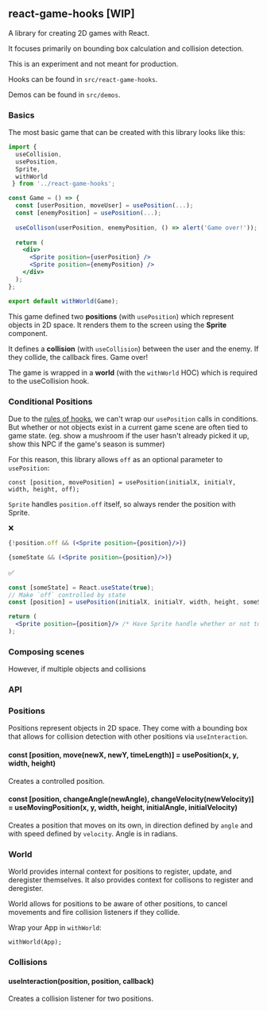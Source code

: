 ## react-game-hooks [WIP]

A library for creating 2D games with React.

It focuses primarily on bounding box calculation and collision detection.

This is an experiment and not meant for production.

Hooks can be found in `src/react-game-hooks`.

Demos can be found in `src/demos`.

### Basics

The most basic game that can be created with this library looks like this:

```jsx
import {
  useCollision,
  usePosition,
  Sprite,
  withWorld
 } from '../react-game-hooks';

const Game = () => {
  const [userPosition, moveUser] = usePosition(...);
  const [enemyPosition] = usePosition(...);
  
  useCollison(userPosition, enemyPosition, () => alert('Game over!'));
  
  return (
    <div>
      <Sprite position={userPosition} />
      <Sprite position={enemyPosition} />
    </div>
  );
};

export default withWorld(Game);
```

This game defined two **positions** (with `usePosition`) which represent objects in 2D space. It renders them to the screen using the **Sprite** component.

It defines a **collision** (with `useCollision`) between the user and the enemy. If they collide, the callback fires. Game over!

The game is wrapped in a **world** (with the `withWorld` HOC) which is required to the useCollision hook.

### Conditional Positions

Due to the <a href="https://reactjs.org/docs/hooks-rules.html">rules of hooks</a>, we can't wrap our `usePosition` calls in conditions. But whether or not objects exist in a current game scene are often tied to game state. (eg. show a mushroom if the user hasn't already picked it up, show this NPC if the game's season is summer)

For this reason, this library allows `off` as an optional parameter to `usePosition`:

```
const [position, movePosition] = usePosition(initialX, initialY, width, height, off);
```

`Sprite` handles `position.off` itself, so always render the position with Sprite.

:x:
```jsx
{!position.off && (<Sprite position={position}/>)}
```
```jsx
{someState && (<Sprite position={position}/>)}
```

:white_check_mark:
```jsx
const [someState] = React.useState(true);
// Make `off` controlled by state
const [position] = usePosition(initialX, initialY, width, height, someState);

return (
  <Sprite position={position}/> /* Have Sprite handle whether or not to show */
);
```

### Composing scenes 

However, if multiple objects and collisions 


### API

### Positions

Positions represent objects in 2D space. They come with a bounding box that allows for collision detection with other positions via `useInteraction`.

#### const [position, move(newX, newY, timeLength)] = usePosition(x, y, width, height)

Creates a controlled position.

#### const [position, changeAngle(newAngle), changeVelocity(newVelocity)] = useMovingPosition(x, y, width, height, initialAngle, initialVelocity)

Creates a position that moves on its own, in direction defined by `angle` and with speed defined by `velocity`. Angle is in radians.

### World

World provides internal context for positions to register, update, and deregister themselves. It also provides context for collisons to register and deregister.

World allows for positions to be aware of other positions, to cancel movements and fire collision listeners if they collide.

Wrap your App in `withWorld`:

```
withWorld(App);
```

### Collisions

#### useInteraction(position, position, callback)

Creates a collision listener for two positions.

